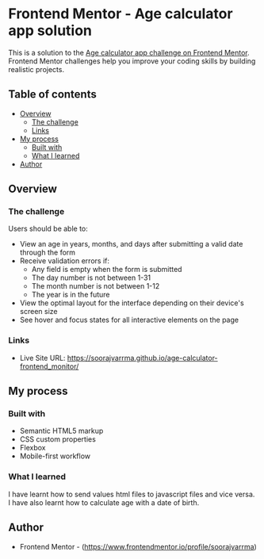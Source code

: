 # Frontend Mentor - Age calculator app solution

This is a solution to the [Age calculator app challenge on Frontend Mentor](https://www.frontendmentor.io/challenges/age-calculator-app-dF9DFFpj-Q). Frontend Mentor challenges help you improve your coding skills by building realistic projects. 

## Table of contents

- [Overview](#overview)
  - [The challenge](#the-challenge)
  - [Links](#links)
- [My process](#my-process)
  - [Built with](#built-with)
  - [What I learned](#what-i-learned)
- [Author](#author)



## Overview

### The challenge

Users should be able to:

- View an age in years, months, and days after submitting a valid date through the form
- Receive validation errors if:
  - Any field is empty when the form is submitted
  - The day number is not between 1-31
  - The month number is not between 1-12
  - The year is in the future
- View the optimal layout for the interface depending on their device's screen size
- See hover and focus states for all interactive elements on the page


### Links


- Live Site URL: https://soorajvarrma.github.io/age-calculator-frontend_monitor/

## My process

### Built with

- Semantic HTML5 markup
- CSS custom properties
- Flexbox
- Mobile-first workflow


### What I learned

I have learnt how to send values html files to javascript files and vice versa. 
I have also learnt how to calculate age with a date of birth.
## Author

- Frontend Mentor - (https://www.frontendmentor.io/profile/soorajvarrma)

